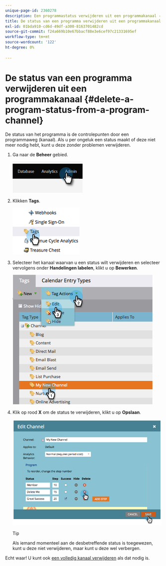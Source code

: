 ```yaml
---
unique-page-id: 2360278
description: Een programmastatus verwijderen uit een programmakanaal - Marketo Docs - Productdocumentatie
title: De status van een programma verwijderen uit een programmakanaal
exl-id: 01bda910-cd6d-49df-a300-8163701482cd
source-git-commit: f24a669b10e67bbacf88e3e6cef97c21331695ef
workflow-type: tm+mt
source-wordcount: '122'
ht-degree: 0%

---
```


# De status van een programma verwijderen uit een programmakanaal {#delete-a-program-status-from-a-program-channel}

De status van het programma is de controlepunten door een programmaweg (kanaal). Als u per ongeluk een status maakt of deze niet meer nodig hebt, kunt u deze zonder problemen verwijderen.

1. Ga naar de **Beheer** gebied.

   ![](assets/delete-a-program-status-from-a-program-channel-1.png)

1. Klikken **Tags**.

   ![](assets/delete-a-program-status-from-a-program-channel-2.png)

1. Selecteer het kanaal waarvan u een status wilt verwijderen en selecteer vervolgens onder **Handelingen labelen**, klikt u op **Bewerken**.

   ![](assets/delete-a-program-status-from-a-program-channel-3.png)

1. Klik op rood **X** om de status te verwijderen, klikt u op **Opslaan**.

   ![](assets/delete-a-program-status-from-a-program-channel-4.png)

   >[!TIP]
   >
   >Als iemand momenteel aan de desbetreffende status is toegewezen, kunt u deze niet verwijderen, maar kunt u deze wel verbergen.

Echt waar! U kunt ook [een volledig kanaal verwijderen](/help/marketo/product-docs/administration/tags/delete-a-program-channel.md) als dat nodig is.
